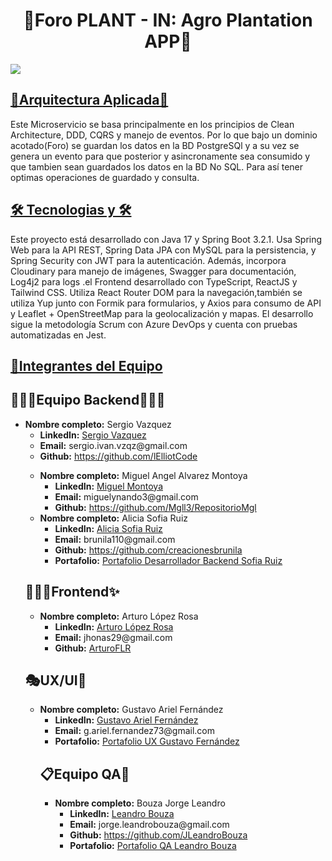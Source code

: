 <div align="center">
<h1 align="center"> 🌾Foro PLANT - IN: Agro Plantation APP🌾</h1>
</div>
<img src="https://media.discordapp.net/attachments/1194038261849542747/1248043035623817299/Header.jpg?ex=66623a27&is=6660e8a7&hm=31cf6f5be96ef730dfa21d9f364f06a27d8aca17d95d6ddca67d0da356ace9fa&=&format=webp">

<h2><u><strong>🌱Arquitectura Aplicada🌱</strong></u></h2>

Este Microservicio se basa principalmente en los principios de Clean Architecture, DDD, CQRS y manejo de eventos. Por lo que bajo un dominio acotado(Foro) se guardan los datos en la BD PostgreSQl y a su vez se genera un evento para que posterior y asincronamente sea consumido y que tambien sean guardados los datos en la BD No SQL. Para así tener optimas operaciones de guardado y consulta.

<h2><u><strong> 🛠️ Tecnologias y  🛠️</strong></u></h2>
Este proyecto está desarrollado con Java 17 y Spring Boot 3.2.1. Usa Spring Web para la API REST, Spring Data JPA con MySQL para la persistencia, y Spring Security con JWT para la autenticación. Además, incorpora Cloudinary para manejo de imágenes, Swagger para documentación, Log4j2 para logs .el Frontend desarrollado con TypeScript, ReactJS y Tailwind CSS. Utiliza React Router DOM para la navegación,también se utiliza Yup junto con  Formik para formularios, y Axios para consumo de API y Leaflet + OpenStreetMap para la geolocalización y  mapas. El desarrollo sigue la metodología Scrum con Azure DevOps y cuenta con pruebas automatizadas en Jest.


<h2><u><strong>💪Integrantes del Equipo</strong></u></h2>

<h2>👨🏻‍💻Equipo Backend👩🏻‍💻</h2>
 <ul>
        <li>
            <strong>Nombre completo:</strong> Sergio Vazquez
            <ul>
                <li><strong>LinkedIn:</strong> <a href="https://linkedin.com/in/sergio-vzqz">Sergio Vazquez</a></li>
                <li><strong>Email:</strong> sergio.ivan.vzqz@gmail.com  </li>
                <li><strong>Github:</strong> <a href="https://github.com/lElliotCode">https://github.com/lElliotCode</a></li>
            </ul>
        </li>
    <ul>
        <li>
            <strong>Nombre completo:</strong> Miguel Angel Alvarez Montoya
            <ul>
                <li><strong>LinkedIn:</strong> <a href="https://www.linkedin.com/in/mgl-dev/">Miguel Montoya</a></li>
                <li><strong>Email:</strong> miguelynando3@gmail.com</li>
                <li><strong>Github:</strong> <a href="https://github.com/Mgll3/RepositorioMgl">https://github.com/Mgll3/RepositorioMgl</a></li>
            </ul>
        </li>
      <li>
            <strong>Nombre completo:</strong> Alicia Sofia Ruiz
            <ul>
                <li><strong>LinkedIn:</strong> <a href="https://www.linkedin.com/in/creacionesbrunila?utm_source=share&utm_campaign=share_via&utm_content=profile&utm_medium=android_app">Alicia Sofia Ruiz</a></li>
                <li><strong>Email:</strong> brunila110@gmail.com</li>
                <li><strong>Github:</strong> <a href="https://github.com/creacionesbrunila">https://github.com/creacionesbrunila</a></li>
                <li><strong>Portafolio:</strong> <a href="https://portfolio-sofia-ruiz.vercel.app/">Portafolio Desarrollador Backend Sofia Ruiz</a></li>
            </ul>
        </li>
        <!-- Añadir más integrantes del Equipo Backend aquí -->
    </ul>

<h2>👨🏻‍💻Frontend✨</h2>

<ul>
    <li>
        <strong>Nombre completo:</strong> Arturo López Rosa
        <ul>
            <li><strong>LinkedIn:</strong> <a href="https://www.linkedin.com/in/arturo-lopez-rosa/">Arturo López Rosa</a></li>
            <li><strong>Email:</strong> jhonas29@gmail.com</li>
            <li><strong>Github:</strong> <a href="https://github.com/ArturoFLR">ArturoFLR</a></li>
        </ul>
    </li>

</ul>


<h2>🎭UX/UI🤩</h2>
    <ul>
        <li>
            <strong>Nombre completo:</strong> Gustavo Ariel Fernández
            <ul>
                <li><strong>LinkedIn:</strong> <a href="https://www.linkedin.com/in/gustavo-fernandez-9476b8297">Gustavo Ariel Fernández</a></li>
                <li><strong>Email:</strong> g.ariel.fernandez73@gmail.com </li>
                <li><strong>Portafolio:</strong> <a href="https://www.behance.net/gallery/182943191/Portfolio-UXUI-Designer">Portafolio UX Gustavo Fernández</a></li>
            </ul>
        </li>
   


<h2>📋Equipo QA🐞</h2>
    <ul>
        <li>
            <strong>Nombre completo:</strong> Bouza Jorge Leandro
            <ul>
                <li><strong>LinkedIn:</strong> <a href="https://www.linkedin.com/in/leandro-bouza/">Leandro Bouza</a></li>
                <li><strong>Email:</strong> jorge.leandrobouza@gmail.com</li>
                <li><strong>Github:</strong> <a href="https://github.com/JLeandroBouza">https://github.com/JLeandroBouza</a></li>
                <li><strong>Portafolio:</strong> <a href="https://leandrobouza.notion.site/Hola-Soy-Leandro-Bouza-Jr-Quality-Assurance-edf5e41907804f21a2060361501ec11f">Portafolio QA Leandro Bouza</a></li>
            </ul>
        </li>
        <!-- Añadir más integrantes del Equipo QA aquí -->
    </ul>

